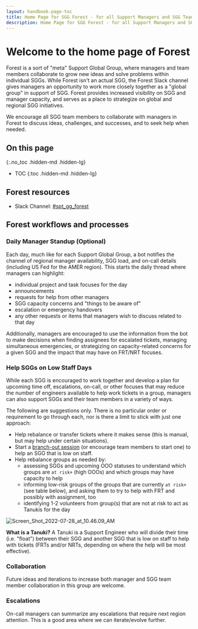 ```yaml
---
layout: handbook-page-toc
title: Home Page for SGG Forest - for all Support Managers and SGG Team Members
description: Home Page for SGG Forest - for all Support Managers and SGG Team Members
---
```


# Welcome to the home page of Forest 

Forest is a sort of "meta" Support Global Group, where managers and team members collaborate to grow new ideas and solve problems within individual SGGs. While Forest isn't an actual SGG, the Forest Slack channel gives managers an opportunity to work more closely together as a "global group" in support of SGG. Forest provides increased visibility on SGG and manager capacity, and serves as a place to strategize on global and regional SGG initiatives.

We encourage all SGG team members to collaborate with managers in Forest to discuss ideas, challenges, and successes, and to seek help when needed.

## On this page
{:.no_toc .hidden-md .hidden-lg}

- TOC
{:toc .hidden-md .hidden-lg}

## Forest resources

- Slack Channel: [#spt_gg_forest](https://gitlab.slack.com/archives/C03LL7Z2291)

## Forest workflows and processes

### Daily Manager Standup (Optional)
Each day, much like for each Support Global Group, a bot notifies the channel of regional manager availability, SGG load, and on-call details (including US Fed for the AMER region). This starts the daily thread where managers can highlight:
- individual project and task focuses for the day
- announcements
- requests for help from other managers
- SGG capacity concerns and "things to be aware of"
- escalation or emergency handovers
- any other requests or items that managers wish to discuss related to that day

Additionally, managers are encouraged to use the information from the bot to make decisions when finding assignees for escalated tickets, managing simultaneous emergencies, or strategizing on capacity-related concerns for a given SGG and the impact that may have on FRT/NRT focuses.

### Help SGGs on Low Staff Days
While each SGG is encouraged to work together and develop a plan for upcoming time off, escalations, on-call, or other focuses that may reduce the number of engineers available to help work tickets in a group, managers can also support SGGs and their team members in a variety of ways.

The following are suggestions only. There is no particular order or requirement to go through each, nor is there a limit to stick with just one approach:
- Help rebalance or transfer tickets where it makes sense (this is manual, but may help under certain situations).
- Start a [branch-out session](https://about.gitlab.com/handbook/support/support-global-groups/branch-out-sessions.html) (or encourage team members to start one) to help an SGG that is low on staff.
- Help rebalance groups as needed by:
    - assessing SGGs and upcoming OOO statuses to understand which groups are `at risk+` (high OOOs) and which groups may have capacity to help
    - informing low-risk groups of the groups that are currently `at risk+` (see table below), and asking them to try to help with FRT and possibly with assignment, too
    - identifying 1-2 volunteers from group(s) that are not at risk to act as Tanukis for the day
    
![Screen_Shot_2022-07-28_at_10.46.09_AM](/uploads/d4dae550b4ff0be8011e7d8ae8029cdb/Screen_Shot_2022-07-28_at_10.46.09_AM.png)

**What is a Tanuki?**
A Tanuki is a Support Engineer who will divide their time (i.e. "float") between their SGG and another SGG that is low on staff to help with tickets (FRTs and/or NRTs, depending on where the help will be most effective).


### Collaboration

Future ideas and iterations to increase both manager and SGG team member collaboration in this group are welcome.

### Escalations

On-call managers can summarize any escalations that require next region attention. This is a good area where we can iterate/evolve further.
